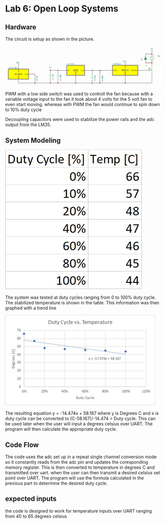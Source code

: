 # Lab 6: Open Loop Systems
## Hardware
The circuit is setup as shown in the picture.

![pic](https://github.com/RU09342/lab-6taking-control-over-your-embedded-life-juice-crew-rev-2-1/blob/master/Open%20Loop%20Systems/schematic.JPG)

PWM with a low side switch was used to controll the fan because with a variable voltage input to the fan it took about 4 volts for the 5 volt fan to even start moving. whereas with PWM the fan would continue to spin down to 10% duty cycle

Decoupling capacitors were used to stabilize the power rails and the adc output from the LM35.

## System Modeling
![pic](https://github.com/RU09342/lab-6taking-control-over-your-embedded-life-juice-crew-rev-2-1/blob/master/Open%20Loop%20Systems/table.jpg)

The system was tested at duty cycles ranging from 0 to 100% duty cycle. The stabilized temperature is shown in the table. This information was then graphed with a trend line

![pic](https://github.com/RU09342/lab-6taking-control-over-your-embedded-life-juice-crew-rev-2-1/blob/master/Open%20Loop%20Systems/Graph.jpg)

The resulting equation y = -14.474x + 58.167 where y is Degrees C and x is duty cycle can be converted to (C-58.167)/-14.474 = Duty cycle. This can be used later when the user will input a degrees celsius over UART. The program will then calculate the appropriate duty cycle.

## Code Flow
The code uses the adc set up in a repeat single channel conversion mode so it constantly reads from the adc pin and updates the coresponding memory register. This is then converted to temperature in degrees C and transmitted over uart. when the user can then transmit a desired celsius set point over UART. The program will use the formula calculated in the previous part to determine the desired duty cycle.

## expected inputs
the code is designed to work for temperature inputs over UART ranging from 40 to 65 degrees celsius


